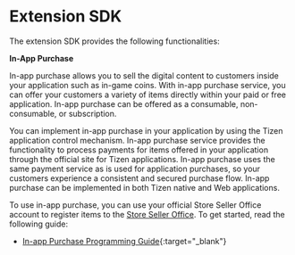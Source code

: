 # Extension SDK

The extension SDK provides the following functionalities:

**In-App Purchase**

In-app purchase allows you to sell the digital content to customers inside your application such as in-game coins. With in-app purchase service, you can offer your customers a variety of items directly within your paid or free application. In-app purchase can be offered as a consumable, non-consumable, or subscription.

You can implement in-app purchase in your application by using the Tizen application control mechanism. In-app purchase service provides the functionality to process payments for items offered in your application through the official site for Tizen applications. In-app purchase uses the same payment service as is used for application purchases, so your customers experience a consistent and secured purchase flow. In-app purchase can be implemented in both Tizen native and Web applications.

To use in-app purchase, you can use your official Store Seller Office account to register items to the [Store Seller Office](http://seller.tizenstore.com/). To get started, read the following guide:

- [In-app Purchase Programming Guide](https://developer.samsung.com/galaxy-watch-iap/overview.html){:target="_blank"}

